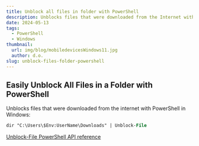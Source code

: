 ```yaml
---
title: Unblock all files in folder with PowerShell
description: Unblocks files that were downloaded from the Internet with PowerShell
date: 2024-05-13
tags:
  - PowerShell
  - Windows
thumbnail:
  url: img/blog/mobiledevicesWindows11.jpg
  author: d.o.
slug: unblock-files-folder-powershell
---
```

## Easily Unblock All Files in a Folder with PowerShell

Unblocks files that were downloaded from the internet with PowerShell in Windows:

```ps
dir "C:\Users\$Env:UserName\Downloads" | Unblock-File
```

[Unblock-File PowerShell API reference](https://learn.microsoft.com/en-us/powershell/module/microsoft.powershell.utility/unblock-file?view=powershell-7.4&viewFallbackFrom=powershell-6)
